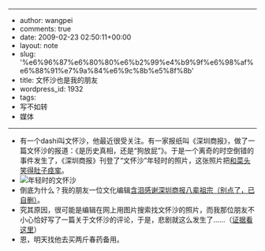 - --
- author: wangpei
- comments: true
- date: 2009-02-23 02:50:11+00:00
- layout: note
- slug: '%e6%96%87%e6%80%80%e6%b2%99%e4%b9%9f%e6%98%af%e6%88%91%e7%9a%84%e6%9c%8b%e5%8f%8b'
- title: 文怀沙也是我的朋友
- wordpress_id: 1932
- tags:
- 写不如转
- 媒体
- --
- 有一个dashi叫文怀沙，他最近很受关注。有一家报纸叫《深圳商报》，做了一篇文怀沙的报道：《是历史真相，还是“狗放屁”》。于是一个离奇的时空倒错的事件发生了，《深圳商报》刊登了“文怀沙”年轻时的照片，这张照片把[和菜头笑得肚子痉挛](http://www.hecaitou.net/?p=4737)。
- ![年轻时的文怀沙](http://farm4.static.flickr.com/3343/3302564102_85d55e74a6.jpg?v=0)
- 倒底为什么？我的朋友一位文化编辑[含泪感谢深圳商报八辈祖宗（别点了，已自删）](http://blog.sina.com.cn/s/blog_4866a4340100d8n3.html)。
- 究其原因，很可能是编辑在网上用图片搜索找文怀沙的照片，而我那位朋友不小心恰好写了一篇关于文怀沙的评论，于是，悲剧就这么发生了……（[证据看这里](http://images.google.cn/imgres?imgurl=http://images.china.cn/attachement/jpg/site1000/20090219/00080287d0980b073d0822.jpg&imgrefurl=http://www.china.com.cn/culture/txt/2009-02/19/content_17303241.htm&usg=__awxvs255RlkKLkE5u-XybSPt00U=&h=441&w=300&sz=30&hl=zh-CN&start=3&um=1&tbnid=uvjzSB05jabYPM:&tbnh=127&tbnw=86&prev=/images%3Fq%3D%25E6%2596%2587%25E6%2580%2580%25E6%25B2%2599%26um%3D1%26hl%3Dzh-CN%26lr%3D%26newwindow%3D1%26client%3Dfirefox-a%26channel%3Ds%26rls%3Dorg.mozilla:zh-CN:official%26sa%3DN)）
- 恩，明天找他去买两斤春药备用。
